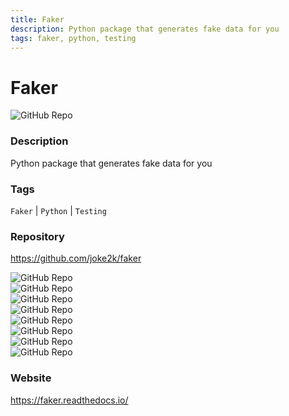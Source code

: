 ```yaml
---
title: Faker
description: Python package that generates fake data for you
tags: faker, python, testing
---
```

        

# Faker

![GitHub Repo](https://img.shields.io/static/v1?label=category&message=opensource&color=green)

### Description

Python package that generates fake data for you

### Tags

`Faker` | `Python` | `Testing`

### Repository

https://github.com/joke2k/faker

![GitHub Repo](https://img.shields.io/github/stars/joke2k/faker?style=social)<br />![GitHub Repo](https://img.shields.io/github/forks/joke2k/faker?style=social)<br />![GitHub Repo](https://img.shields.io/github/v/tag/joke2k/faker?style=social)<br />![GitHub Repo](https://img.shields.io/github/contributors/joke2k/faker)<br />![GitHub Repo](https://img.shields.io/github/issues-pr/joke2k/faker)<br />![GitHub Repo](https://img.shields.io/github/issues/joke2k/faker)<br />![GitHub Repo](https://img.shields.io/github/license/joke2k/faker)<br />![GitHub Repo](https://img.shields.io/github/last-commit/joke2k/faker)<br />

### Website

https://faker.readthedocs.io/